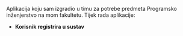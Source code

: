 Aplikacija koju sam izgradio u timu za potrebe predmeta Programsko inženjerstvo na mom fakultetu.
Tijek rada aplikacije:
<ul>
  <li><b>Korisnik registrira u sustav</b></li>
</ul>
